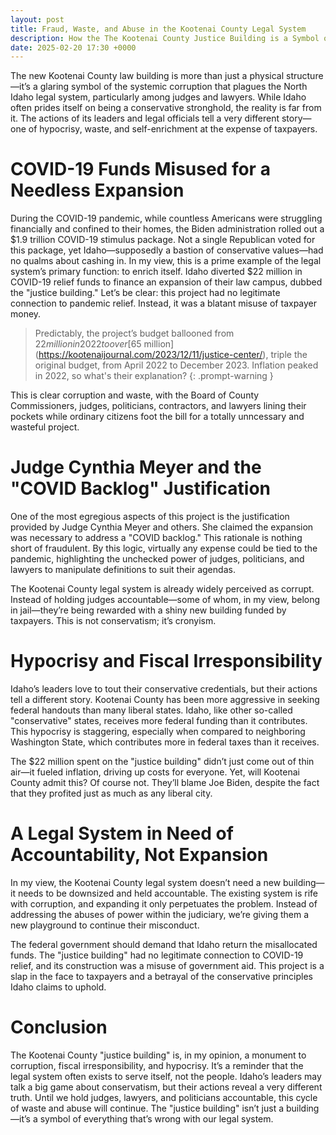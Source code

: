 ```yaml
---
layout: post
title: Fraud, Waste, and Abuse in the Kootenai County Legal System
description: How the The Kootenai County Justice Building is a Symbol of Larger Systemic Corruption
date: 2025-02-20 17:30 +0000
---
```

The new Kootenai County law building is more than just a physical structure—it’s a glaring symbol of the systemic corruption that plagues the North Idaho legal system, particularly among judges and lawyers. While Idaho often prides itself on being a conservative stronghold, the reality is far from it. The actions of its leaders and legal officials tell a very different story—one of hypocrisy, waste, and self-enrichment at the expense of taxpayers.  

# COVID-19 Funds Misused for a Needless Expansion  

During the COVID-19 pandemic, while countless Americans were struggling financially and confined to their homes, the Biden administration rolled out a $1.9 trillion COVID-19 stimulus package. Not a single Republican voted for this package, yet Idaho—supposedly a bastion of conservative values—had no qualms about cashing in. In my view, this is a prime example of the legal system’s primary function: to enrich itself. Idaho diverted $22 million in COVID-19 relief funds to finance an expansion of their law campus, dubbed the "justice building." Let’s be clear: this project had no legitimate connection to pandemic relief. Instead, it was a blatant misuse of taxpayer money. 

> Predictably, the project’s budget ballooned from $22 million in 2022 to over [$65 million](https://kootenaijournal.com/2023/12/11/justice-center/), triple the original budget, from April 2022 to December 2023. Inflation peaked in 2022, so what's their explanation? 
{: .prompt-warning }

This is clear corruption and waste, with the Board of County Commissioners, judges, politicians, contractors, and lawyers lining their pockets while ordinary citizens foot the bill for a totally unncessary and wasteful project.  

# Judge Cynthia Meyer and the "COVID Backlog" Justification  

One of the most egregious aspects of this project is the justification provided by Judge Cynthia Meyer and others. She claimed the expansion was necessary to address a "COVID backlog." This rationale is nothing short of fraudulent. By this logic, virtually any expense could be tied to the pandemic, highlighting the unchecked power of judges, politicians, and lawyers to manipulate definitions to suit their agendas.  

The Kootenai County legal system is already widely perceived as corrupt. Instead of holding judges accountable—some of whom, in my view, belong in jail—they’re being rewarded with a shiny new building funded by taxpayers. This is not conservatism; it’s cronyism.  

# Hypocrisy and Fiscal Irresponsibility  

Idaho’s leaders love to tout their conservative credentials, but their actions tell a different story. Kootenai County has been more aggressive in seeking federal handouts than many liberal states. Idaho, like other so-called "conservative" states, receives more federal funding than it contributes. This hypocrisy is staggering, especially when compared to neighboring Washington State, which contributes more in federal taxes than it receives.  

The $22 million spent on the "justice building" didn’t just come out of thin air—it fueled inflation, driving up costs for everyone. Yet, will Kootenai County admit this? Of course not. They’ll blame Joe Biden, despite the fact that they profited just as much as any liberal city.  

# A Legal System in Need of Accountability, Not Expansion  

In my view, the Kootenai County legal system doesn’t need a new building—it needs to be downsized and held accountable. The existing system is rife with corruption, and expanding it only perpetuates the problem. Instead of addressing the abuses of power within the judiciary, we’re giving them a new playground to continue their misconduct.  

The federal government should demand that Idaho return the misallocated funds. The "justice building" had no legitimate connection to COVID-19 relief, and its construction was a misuse of government aid. This project is a slap in the face to taxpayers and a betrayal of the conservative principles Idaho claims to uphold.  

# Conclusion  

The Kootenai County "justice building" is, in my opinion, a monument to corruption, fiscal irresponsibility, and hypocrisy. It’s a reminder that the legal system often exists to serve itself, not the people. Idaho’s leaders may talk a big game about conservatism, but their actions reveal a very different truth. Until we hold judges, lawyers, and politicians accountable, this cycle of waste and abuse will continue. The "justice building" isn’t just a building—it’s a symbol of everything that’s wrong with our legal system.
